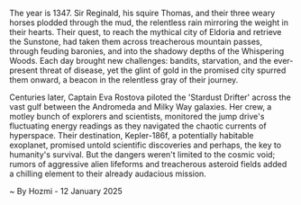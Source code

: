 
The year is 1347.  Sir Reginald, his squire Thomas, and their three weary horses plodded through the mud, the relentless rain mirroring the weight in their hearts.  Their quest, to reach the mythical city of Eldoria and retrieve the Sunstone, had taken them across treacherous mountain passes, through feuding baronies, and into the shadowy depths of the Whispering Woods.  Each day brought new challenges: bandits, starvation, and the ever-present threat of disease, yet the glint of gold in the promised city spurred them onward, a beacon in the relentless gray of their journey.

Centuries later, Captain Eva Rostova piloted the 'Stardust Drifter' across the vast gulf between the Andromeda and Milky Way galaxies.  Her crew, a motley bunch of explorers and scientists, monitored the jump drive's fluctuating energy readings as they navigated the chaotic currents of hyperspace.  Their destination, Kepler-186f, a potentially habitable exoplanet, promised untold scientific discoveries and perhaps, the key to humanity's survival. But the dangers weren't limited to the cosmic void;  rumors of aggressive alien lifeforms and treacherous asteroid fields added a chilling element to their already audacious mission.

~ By Hozmi - 12 January 2025
